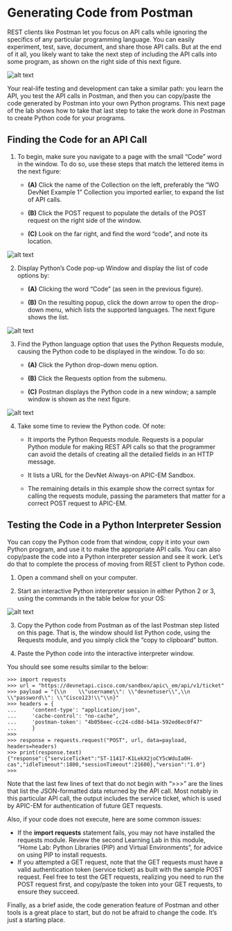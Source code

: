 # Generating Code from Postman

REST clients like Postman let you focus on API calls while ignoring the specifics of any particular programming language. You can easily experiment, test, save, document, and share those API calls. But at the end of it all, you likely want to take the next step of including the API calls into some program, as shown on the right side of this next figure.

![alt text](/posts/files/02-postman-03-home-lab-postman-etc/assets/images/desktop-3-20.png)

Your real-life testing and development can take a similar path: you learn the API, you test the API calls in Postman, and then you can copy/paste the code generated by Postman into your own Python programs. This next page of the lab shows how to take that last step to take the work done in Postman to create Python code for your programs.

## Finding the Code for an API Call

1.  To begin, make sure you navigate to a page with the small “Code” word in the window. To do so, use these steps that match the lettered items in the next figure:

    - **(A)** Click the name of the Collection on the left, preferably the “WO DevNet Example 1” Collection you imported earlier, to expand the list of API calls.

    - **(B)** Click the POST request to populate the details of the POST request on the right side of the window.

    - **(C)** Look on the far right, and find the word “code”, and note its location.

 ![alt text](/posts/files/02-postman-03-home-lab-postman-etc/assets/images/desktop-3-21.png)

2.  Display Python’s Code pop-up Window and display the list of code options by:

    - **(A)** Clicking the word “Code” (as seen in the previous figure).

    - **(B)** On the resulting popup, click the down arrow to open the drop-down menu, which lists the supported languages. The next figure shows the list.

 ![alt text](/posts/files/02-postman-03-home-lab-postman-etc/assets/images/desktop-3-22.png)

3.  Find the Python language option that uses the Python Requests module, causing the Python code to be displayed in the window. To do so:

    - **(A)** Click the Python drop-down menu option.

    - **(B)** Click the Requests option from the submenu.

    - **(C)** Postman displays the Python code in a new window; a sample window is shown as the next figure.

 ![alt text](/posts/files/02-postman-03-home-lab-postman-etc/assets/images/desktop-3-23.png)

4.  Take some time to review the Python code. Of note:

    - It imports the Python Requests module. Requests is a popular Python module for making REST API calls so that the programmer can avoid the details of creating all the detailed fields in an HTTP message.

    - It lists a URL for the DevNet Always-on APIC-EM Sandbox.

    - The remaining details in this example show the correct syntax for calling the requests module, passing the parameters that matter for a correct POST request to APIC-EM.

## Testing the Code in a Python Interpreter Session

You can copy the Python code from that window, copy it into your own Python program, and use it to make the appropriate API calls. You can also copy/paste the code into a Python interpreter session and see it work. Let’s do that to complete the process of moving from REST client to Python code.

1.  Open a command shell on your computer.

2.  Start an interactive Python interpreter session in either Python 2 or 3, using the commands in the table below for your OS:

 ![alt text](/posts/files/02-postman-03-home-lab-postman-etc/assets/images/desktop-3-table-1.png)

3.  Copy the Python code from Postman as of the last Postman step listed on this page. That is, the window should list Python code, using the Requests module, and you simply click the “copy to clipboard” button.

2.  Paste the Python code into the interactive interpreter window.

You should see some results similar to the below:


```
>>> import requests
>>> url = "https://devnetapi.cisco.com/sandbox/apic\_em/api/v1/ticket"
>>> payload = "{\\n    \\"username\\": \\"devnetuser\\",\\n    \\"password\\": \\"Cisco123!\\"\\n}"
>>> headers = {
...     'content-type': "application/json",
...     'cache-control': "no-cache",
...     'postman-token': "4b056eec-cc24-cd8d-b41a-592ed6ec0f47"
...     }
>>> 
>>> response = requests.request("POST", url, data=payload, headers=headers)
>>> print(response.text)
{"response":{"serviceTicket":"ST-11417-K1LekX2joCY5cWduIa0H-cas","idleTimeout":1800,"sessionTimeout":21600},"version":"1.0"}
>>> 
```
Note that the last few lines of text that do not begin with “>>>” are the lines that list the JSON-formatted data returned by the API call. Most notably in this particular API call, the output includes the service ticket, which is used by APIC-EM for authentication of future GET requests.

Also, if your code does not execute, here are some common issues:

-   If the **import requests** statement fails, you may not have installed the requests module. Review the second Learning Lab in this module, “Home Lab: Python Libraries (PIP) and Virtual Environments”, for advice on using PIP to install requests.
-   If you attempted a GET request, note that the GET requests must have a valid authentication token (service ticket) as built with the sample POST request. Feel free to test the GET requests, realizing you need to run the POST request first, and copy/paste the token into your GET requests, to ensure they succeed.

Finally, as a brief aside, the code generation feature of Postman and other tools is a great place to start, but do not be afraid to change the code. It’s just a starting place.
